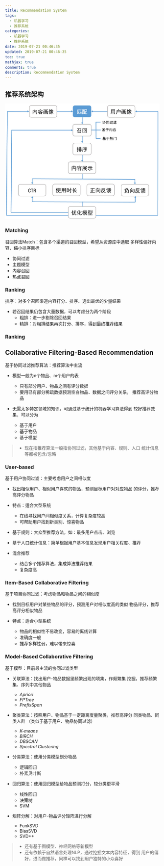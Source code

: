 ```yaml
---
title: Recommendation System
tags:
  - 机器学习
  - 推荐系统
categories:
  - 机器学习
  - 推荐系统
date: 2019-07-21 00:46:35
updated: 2019-07-21 00:46:35
toc: true
mathjax: true
comments: true
description: Recommendation System
---
```


##	推荐系统架构

![recommendation_system_procedure](imgs/recommendation_system_procedure_3.png)

###	Matching

召回算法Match：包含多个渠道的召回模型，希望从资源库中选取
多样性偏好内容，缩小排序目标

-	协同过滤
-	主题模型
-	内容召回
-	热点召回

###	Ranking

排序：对多个召回渠道内容打分、排序、选出最优的少量结果

-	若召回结果仍包含大量数据，可以考虑分为两个阶段
	-	粗排：进一步剔除召回结果
	-	精排：对粗排结果再次打分、排序，得到最终推荐结果

###	Ranking

##	Collaborative Filtering-Based Recommendation

基于协同过滤推荐算法：推荐算法中主流

-	模型一般为n个物品、m个用户的表
	-	只有部分用户、物品之间有评分数据
	-	要用已有部分稀疏数据预测空白物品、数据之间评分关系，
		推荐高评分物品

-	无需太多特定领域的知识，可通过基于统计的机器学习算法得到
	较好推荐效果，可以分为
	-	基于用户
	-	基于物品
	-	基于模型

> - 现在指推荐算法一般指协同过滤，其他基于内容、规则、人口
	统计信息等都被包含/忽略

###	User-based

基于用户协同过滤：主要考虑用户之间相似度

-	找出相似用户、相似用户喜欢的物品，预测目标用户对对应物品
	的评分，推荐高评分物品

-	特点：适合大型系统
	-	在线寻找用户间相似度关系，计算复杂度较高
	-	可帮助用户找到新类别、惊喜物品

-	基于规则：大众型推荐方法，如：最多用户点击、浏览

-	基于人口统计信息：简单根据用户基本信息发现用户相关程度、推荐

-	混合推荐
	-	结合多个推荐算法，集成算法推荐结果
	-	复杂度高


###	Item-Based Collaborative Filtering

基于项目协同过滤：考虑物品和物品之间的相似度

-	找到目标用户对某些物品的评分，预测用户对相似度高的类似
	物品评分，推荐高评分相似物品

-	特点：适合小型系统
	-	物品的相似性不易改变，容易的离线计算
	-	准确度一般
	-	推荐多样性弱，难以带来惊喜

###	Model-Based Collaborative Filtering

基于模型：目前最主流的协同过滤类型

-	关联算法：找出用户-物品数据里频繁出现的项集，作频繁集
	挖掘，推荐频繁集、序列中其他物品
	-	*Apriori*
	-	*FPTree*
	-	*PrefixSpan*

-	聚类算法：按照用户、物品基于一定距离度量聚类，推荐高评分
	同类物品、同类人群
	（类似于基于用户、物品协同过滤）
	-	*K-means*
	-	*BIRCH*
	-	*DBSCAN*
	-	*Spectral Clustering*

-	分类算法：使用分类模型划分物品
	-	逻辑回归
	-	朴素贝叶斯

-	回归算法：使用回归模型给物品预测打分，较分类更平滑
	-	线性回归
	-	决策树
	-	SVM

-	矩阵分解：对用户-物品评分矩阵进行分解
	-	FunkSVD
	-	BiasSVD
	-	SVD++

> - 还有基于图模型、神经网络等新模型
> - 还有依赖于自然语言处理NLP，通过挖掘文本内容特征，得到
	用户的偏好，进而做推荐，同样可以找到用户独特的小众喜好


